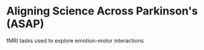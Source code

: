 # Aligning Science Across Parkinson's (ASAP)

fMRI tasks used to explore emotion-motor interactions
